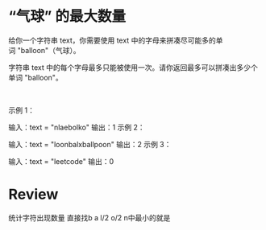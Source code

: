 # “气球” 的最大数量
给你一个字符串 text，你需要使用 text 中的字母来拼凑尽可能多的单词 "balloon"（气球）。

字符串 text 中的每个字母最多只能被使用一次。请你返回最多可以拼凑出多少个单词 "balloon"。

 

示例 1：



输入：text = "nlaebolko"
输出：1
示例 2：



输入：text = "loonbalxballpoon"
输出：2
示例 3：

输入：text = "leetcode"
输出：0

# Review
统计字符出现数量 直接找b a l/2 o/2 n中最小的就是